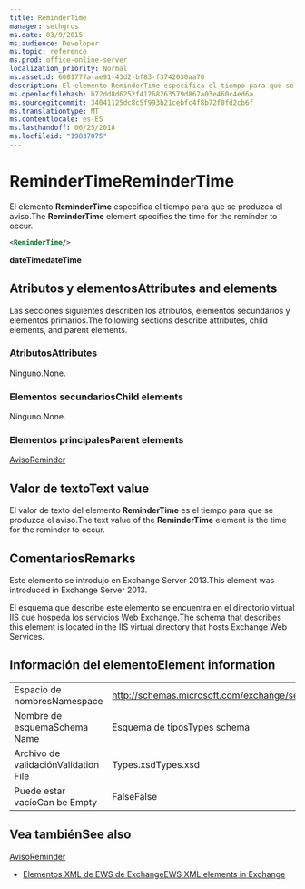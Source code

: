 ```yaml
---
title: ReminderTime
manager: sethgros
ms.date: 03/9/2015
ms.audience: Developer
ms.topic: reference
ms.prod: office-online-server
localization_priority: Normal
ms.assetid: 6081777a-ae91-43d2-bf83-f3742030aa70
description: El elemento ReminderTime especifica el tiempo para que se produzca el aviso.
ms.openlocfilehash: b72dd8d6252f41268263579d867a03e460c4ed6a
ms.sourcegitcommit: 34041125dc8c5f993b21cebfc4f8b72f0fd2cb6f
ms.translationtype: MT
ms.contentlocale: es-ES
ms.lasthandoff: 06/25/2018
ms.locfileid: "19837075"
---
```

# <a name="remindertime"></a><span data-ttu-id="061aa-103">ReminderTime</span><span class="sxs-lookup"><span data-stu-id="061aa-103">ReminderTime</span></span>

<span data-ttu-id="061aa-104">El elemento **ReminderTime** especifica el tiempo para que se produzca el aviso.</span><span class="sxs-lookup"><span data-stu-id="061aa-104">The **ReminderTime** element specifies the time for the reminder to occur.</span></span> 
  
```XML
<ReminderTime/>
```

 <span data-ttu-id="061aa-105">**dateTime**</span><span class="sxs-lookup"><span data-stu-id="061aa-105">**dateTime**</span></span>
## <a name="attributes-and-elements"></a><span data-ttu-id="061aa-106">Atributos y elementos</span><span class="sxs-lookup"><span data-stu-id="061aa-106">Attributes and elements</span></span>

<span data-ttu-id="061aa-107">Las secciones siguientes describen los atributos, elementos secundarios y elementos primarios.</span><span class="sxs-lookup"><span data-stu-id="061aa-107">The following sections describe attributes, child elements, and parent elements.</span></span>
  
### <a name="attributes"></a><span data-ttu-id="061aa-108">Atributos</span><span class="sxs-lookup"><span data-stu-id="061aa-108">Attributes</span></span>

<span data-ttu-id="061aa-109">Ninguno.</span><span class="sxs-lookup"><span data-stu-id="061aa-109">None.</span></span>
  
### <a name="child-elements"></a><span data-ttu-id="061aa-110">Elementos secundarios</span><span class="sxs-lookup"><span data-stu-id="061aa-110">Child elements</span></span>

<span data-ttu-id="061aa-111">Ninguno.</span><span class="sxs-lookup"><span data-stu-id="061aa-111">None.</span></span>
  
### <a name="parent-elements"></a><span data-ttu-id="061aa-112">Elementos principales</span><span class="sxs-lookup"><span data-stu-id="061aa-112">Parent elements</span></span>

[<span data-ttu-id="061aa-113">Aviso</span><span class="sxs-lookup"><span data-stu-id="061aa-113">Reminder</span></span>](reminder.md)
  
## <a name="text-value"></a><span data-ttu-id="061aa-114">Valor de texto</span><span class="sxs-lookup"><span data-stu-id="061aa-114">Text value</span></span>

<span data-ttu-id="061aa-115">El valor de texto del elemento **ReminderTime** es el tiempo para que se produzca el aviso.</span><span class="sxs-lookup"><span data-stu-id="061aa-115">The text value of the **ReminderTime** element is the time for the reminder to occur.</span></span> 
  
## <a name="remarks"></a><span data-ttu-id="061aa-116">Comentarios</span><span class="sxs-lookup"><span data-stu-id="061aa-116">Remarks</span></span>

<span data-ttu-id="061aa-117">Este elemento se introdujo en Exchange Server 2013.</span><span class="sxs-lookup"><span data-stu-id="061aa-117">This element was introduced in Exchange Server 2013.</span></span>
  
<span data-ttu-id="061aa-118">El esquema que describe este elemento se encuentra en el directorio virtual IIS que hospeda los servicios Web Exchange.</span><span class="sxs-lookup"><span data-stu-id="061aa-118">The schema that describes this element is located in the IIS virtual directory that hosts Exchange Web Services.</span></span>
  
## <a name="element-information"></a><span data-ttu-id="061aa-119">Información del elemento</span><span class="sxs-lookup"><span data-stu-id="061aa-119">Element information</span></span>

|||
|:-----|:-----|
|<span data-ttu-id="061aa-120">Espacio de nombres</span><span class="sxs-lookup"><span data-stu-id="061aa-120">Namespace</span></span>  <br/> |http://schemas.microsoft.com/exchange/services/2006/types  <br/> |
|<span data-ttu-id="061aa-121">Nombre de esquema</span><span class="sxs-lookup"><span data-stu-id="061aa-121">Schema Name</span></span>  <br/> |<span data-ttu-id="061aa-122">Esquema de tipos</span><span class="sxs-lookup"><span data-stu-id="061aa-122">Types schema</span></span>  <br/> |
|<span data-ttu-id="061aa-123">Archivo de validación</span><span class="sxs-lookup"><span data-stu-id="061aa-123">Validation File</span></span>  <br/> |<span data-ttu-id="061aa-124">Types.xsd</span><span class="sxs-lookup"><span data-stu-id="061aa-124">Types.xsd</span></span>  <br/> |
|<span data-ttu-id="061aa-125">Puede estar vacío</span><span class="sxs-lookup"><span data-stu-id="061aa-125">Can be Empty</span></span>  <br/> |<span data-ttu-id="061aa-126">False</span><span class="sxs-lookup"><span data-stu-id="061aa-126">False</span></span>  <br/> |
   
## <a name="see-also"></a><span data-ttu-id="061aa-127">Vea también</span><span class="sxs-lookup"><span data-stu-id="061aa-127">See also</span></span>



[<span data-ttu-id="061aa-128">Aviso</span><span class="sxs-lookup"><span data-stu-id="061aa-128">Reminder</span></span>](reminder.md)


- [<span data-ttu-id="061aa-129">Elementos XML de EWS de Exchange</span><span class="sxs-lookup"><span data-stu-id="061aa-129">EWS XML elements in Exchange</span></span>](ews-xml-elements-in-exchange.md)


